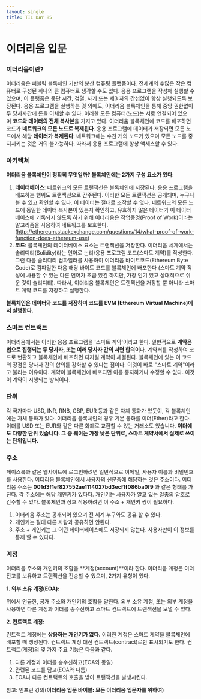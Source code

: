 ```yaml
---
layout: single
title: TIL DAY 85
---
```




# 이더리움 입문

### **이더리움이란?**

이더리움은 퍼블릭 블록체인 기반의 분산 컴퓨팅 플랫폼이다. 전세계의 수많은 작은 컴퓨터로 구성된 하나의 큰 컴퓨터로 생각할 수도 있다. 응용 프로그램을 작성해 실행할 수 있으며, 이 플랫폼은 중단 시간, 검열, 사기 또는 제3 자의 간섭없이 항상 실행되도록 보장된다. 응용 프로그램을 실행하는 것 외에도, 이더리움 블록체인을 통해 중앙 권한없이 두 당사자간에 돈을 이체할 수 있다. 이러한 모든 컴퓨터(노드)는 서로 연결되어 있으며 **코드와 데이터의 전체 복사본**을 가지고 있다. 이더리움 블록체인에 코드를 배포하면 코드가 **네트워크의 모든 노드로 복제된다**. 응용 프로그램에 데이터가 저장되면 모든 노드에서 해당 **데이터가 복제된다**. 네트워크에는 수천 개의 노드가 있으며 모든 노드를 중지시키는 것은 거의 불가능하다. 따라서 응용 프로그램에 항상 액세스할 수 있다.

### 아키텍쳐

**이더리움 블록체인이 정확히 무엇일까? 블록체인에는 2가지 구성 요소가 있다**.

1. **데이터베이스**: 네트워크의 모든 트랜잭션은 블록체인에 저장된다. 응용 프로그램을 배포하는 행위도 트랜잭션으로 간주된다. 이러한 모든 트랜잭션은 공개되며, 누구나 볼 수 있고 확인할 수 있다. 이 데이터는 절대로 조작할 수 없다. 네트워크의 모든 노드에 동일한 데이터 복사본이 있는지 확인하고, 유효하지 않은 데이터가 이 데이터베이스에 기록되지 않도록 하기 위해 이더리움은 작업증명(Proof of Work)이라는 알고리즘을 사용하여 네트워크를 보호한다. (http://ethereum.stackexchange.com/questions/14/what-proof-of-work-function-does-ethereum-use)
2. **코드**: 블록체인의 데이터베이스 요소는 트랜잭션을 저장한다. 이더리움 세계에서는 솔리디티(Solidity)라는 언어로 논리/응용 프로그램 코드(스마트 계약)를 작성한다. 그런 다음 솔리디티 컴파일러를 사용하여 이더리움 바이트코드(Ethereum Byte Code)로 컴파일한 다음 해당 바이트 코드를 블록체인에 배포한다 (스마트 계약 작성에 사용할 수 있는 다른 언어가 조금 있긴 하지만, 가장 인기 있고 상대적으로 쉬운 것이 솔리디티). 따라서, 이더리움 블록체인은 트랜잭션을 저장할 뿐 아니라 스마트 계약 코드를 저장하고 실행한다.

**블록체인은 데이터와 코드를 저장하며 코드를 EVM (Ethereum Virtual Machine)에서 실행한다.** 

### 스마트 컨트랙트

이더리움에서는 이러한 응용 프로그램을 '스마트 계약'이라고 한다. 일반적으로 **계약은 법으로 집행되는 두 당사자, 또는 여러 당사자 간의 서면 합의이**다. 계약서를 작성하여 코드로 변환하고 블록체인에 배포하면 디지털 계약이 체결된다. 블록체인에 있는 이 코드의 장점은 당사자 간의 합의를 강화할 수 있다는 점이다. 이것이 바로 "스마트 계약"이라고 불리는 이유이다. 계약이 블록체인에 배포되면 이를 중지하거나 수정할 수 없다. 이것이 계약이 시행되는 방식이다.

### 단위

각 국가마다 USD, INR, RNB, GBP, EUR 등과 같은 자체 통화가 있듯이, 각 블록체인에는 자체 통화가 있다. 이더리움 블록체인의 경우 기본 통화를 이더(Ether)라고 한다. 이더를 USD 또는 EUR와 같은 다른 화폐로 교환할 수 있는 거래소도 있습니다. **이더에도 다양한 단위 있습니다. 그 중 웨이는 가장 낮은 단위로, 스마트 계약서에서 실제로 쓰이는 단위입니다.**

### 주소

페이스북과 같은 웹사이트에 로그인하려면 일반적으로 이메일, 사용자 이름과 비밀번호를 사용한다. 이더리움 블록체인에서 사용자의 신분증에 해당하는 것은 주소이다. 이더리움 주소는 **001d3f1ef827552ae1114027bd3ecf1f086ba0f9** 과 같은 형태를 가진다. 각 주소에는 해당 개인키가 있다다. 개인키는 사용자가 알고 있는 일종의 암호로 간주할 수 있다. 블록체인과 상호 작용하려면 이 주소 + 개인키 쌍이 필요하다.

1. 이더리움 주소는 공개되어 있으며 전 세계 누구와도 공유 할 수 있다.
2. 개인키는 절대 다른 사람과 공유하면 안된다.
3. 주소 + 개인키는 그 어떤 데이터베이스에도 저장되지 않는다. 사용자만이 이 정보를 통제 할 수 있다다.

### 계정

이더리움 주소와 개인키의 조합을 **계정(account)**이라 한다. 이더리움 계정은 이더 잔고를 보유하고 트랜잭션을 전송할 수 있으며, 2가지 유형이 있다.

**1. 외부 소유 계정(EOA):**

위에서 언급한, 공개 주소와 개인키의 조합을 말한다. 외부 소유 계정, 또는 외부 계정을 사용하면 다른 계정과 이더를 송수신하고 스마트 컨트랙트에 트랜잭션을 보낼 수 있다.

**2. 컨트랙트 계정:**

컨트랙트 계정에는 **상응하는 개인키가 없다.** 이러한 계정은 스마트 계약을 블록체인에 배포할 때 생성된다. 컨트랙트 계정 대신 컨트랙트(contract)로만 표시되기도 한다. 컨트랙트(계정)의 몇 가지 주요 기능은 다음과 같다.

1. 다른 계정과 이더를 송수신하고(EOA와 동일)
2. 관련된 코드를 담고(EOA와 다름)
3. EOA나 다른 컨트랙트의 호출을 받아 트랜잭션을 발생시킨다.

참고: 인프런 강의(**이더리움 입문 바이블: 모든 이더리움 입문자를 위하여)**